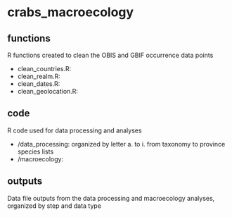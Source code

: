 # crabs_macroecology

## functions
R functions created to clean the OBIS and GBIF occurrence data points
- clean_countries.R:
- clean_realm.R:
- clean_dates.R:
- clean_geolocation.R:

## code
R code used for data processing and analyses
- /data_processing: organized by letter a. to i. from taxonomy to province species lists
- /macroecology: 

## outputs
Data file outputs from the data processing and macroecology analyses, organized by step and data type